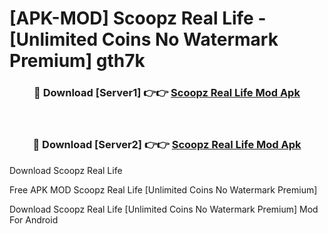 # [APK-MOD] Scoopz  Real Life - [Unlimited Coins No Watermark Premium] gth7k



<div align="center">
<h3>🔴 Download [Server1] 👉👉 <a href="https://momento.my/?title=Scoopz__Real_Life">Scoopz  Real Life Mod Apk</a></h3><br>

<h3>🔴 Download [Server2] 👉👉 <a href="https://momento.my/?title=Scoopz__Real_Life">Scoopz  Real Life Mod Apk</a></h3>
</div>



Download Scoopz  Real Life 

Free APK MOD Scoopz  Real Life [Unlimited Coins No Watermark Premium]

Download Scoopz  Real Life [Unlimited Coins No Watermark Premium] Mod For Android
